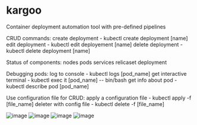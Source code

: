 # kargoo
Container deployment automation tool with pre-defined pipelines

CRUD commands:
  create deployment     -    kubectl create deployment [name] 
  edit deployment       -    kubectl edit deployement [name]
  delete deployment     -    kubectl delete deployment [name]

Status of components:
  nodes
  pods
  services
  relicaset
  deployment

Debugging pods:
  log to console              -     kubectl logs [pod_name]
  get interactive terminal    -     kubectl exec it [pod_name] -- bin/bash
  get info about pod          -     kubectl describe pod [pod_name]

Use configuration file for CRUD:
  apply a configuration file   -     kubectl apply -f [file_name]
  deleter with config file     -     kubectl delete -f [file_name]

![image](https://github.com/user-attachments/assets/9d4c9ff1-3539-41e3-8651-123a46293071)
![image](https://github.com/user-attachments/assets/94ba6793-2a58-44a2-a792-c42427f8c8c3)
![image](https://github.com/user-attachments/assets/8733595c-d800-480a-a602-0459d5709bcf)
![image](https://github.com/user-attachments/assets/e6553514-c2e6-4857-b841-94842a2a2938)




